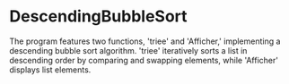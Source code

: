 # DescendingBubbleSort
The program features two functions, 'triee' and 'Afficher,' implementing a descending bubble sort algorithm. 'triee' iteratively sorts a list in descending order by comparing and swapping elements, while 'Afficher' displays list elements.
